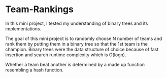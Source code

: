 # Team-Rankings

In this mini project, I tested my understanding of binary trees and its implementations. 

The goal of this mini project is to randomly choose N number of teams and rank them by putting them in a binary tree so that the 1st team is the champion.
Binary trees were the data structure of choice because of fast insertion and search runtime complexity which is O(logn).

Whether a team beat another is determined by a made up function resembling a hash function.
